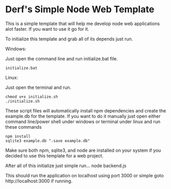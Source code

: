 # Derf's Simple Node Web Template


This is a simple template that will help me develop node web applications alot faster. If you want to use it go for it. 


To initialize this template and grab all of its depends just run.

Windows:

Just open the command line and run initialize.bat file.
```
initialize.bat
```

Linux:

Just open the terminal and run.
```
chmod u+x initialize.sh
./initialize.sh
```

These script files will automatically install npm dependencies and create the example.db for the template. If you want to do it manually just open either command line/power shell under windows or terminal under linux and run these commands

```
npm install
sqlite3 example.db ".save example.db"
```

Make sure both npm, sqlite3, and node are installed on your system if you decided to use this template for a web project.

After all of this initialize just simple run...
node backend.js

This should run the application on localhost using port 3000 or simple goto
http://localhost:3000 if running.
